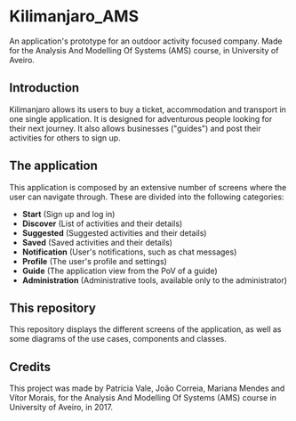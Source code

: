 # Kilimanjaro_AMS
An application's prototype for an outdoor activity focused company. Made for the Analysis And Modelling Of Systems (AMS) course, in University of Aveiro.

## Introduction
Kilimanjaro allows its users to buy a ticket, accommodation and transport in one single application. It is designed for adventurous people looking for their next journey. It also allows businesses ("guides") and post their activities for others to sign up.

## The application
This application is composed by an extensive number of screens where the user can navigate through. These are divided into the following categories:
 - **Start** (Sign up and log in)
 - **Discover** (List of activities and their details)
 - **Suggested** (Suggested activities and their details)
 - **Saved** (Saved activities and their details)
 - **Notification** (User's notifications, such as chat messages)
 - **Profile** (The user's profile and settings)
 - **Guide** (The application view from the PoV of a guide)
 - **Administration** (Administrative tools, available only to the administrator)
 
 ## This repository
 This repository displays the different screens of the application, as well as some diagrams of the use cases, components and classes.
 
 ## Credits
 This project was made by Patrícia Vale, João Correia, Mariana Mendes and Vítor Morais, for the Analysis And Modelling Of Systems (AMS) course in University of Aveiro, in 2017.
